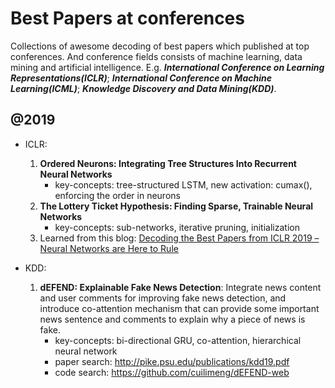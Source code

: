 # Best Papers at conferences

Collections of awesome decoding of best papers which published at top conferences. And conference fields consists of machine learning, data mining and artificial intelligence. E.g. ***International Conference on Learning Representations(ICLR)***; ***International Conference on Machine Learning(ICML)***; ***Knowledge Discovery and Data Mining(KDD)***.

## @2019
- ICLR:
  1. **Ordered Neurons: Integrating Tree Structures Into Recurrent Neural Networks**
      *  key-concepts: tree-structured LSTM, new activation: cumax(), enforcing the order in neurons 
  2. **The Lottery Ticket Hypothesis: Finding Sparse, Trainable Neural Networks**
      *  key-concepts: sub-networks, iterative pruning, initialization
  3. Learned from this blog: [Decoding the Best Papers from ICLR 2019 – Neural Networks are Here to Rule](https://www.analyticsvidhya.com/blog/2019/05/best-papers-iclr-2019/)

- KDD:
  1. **dEFEND: Explainable Fake News Detection**: Integrate news content and user comments for improving fake news detection, and introduce co-attention mechanism that can provide some important news sentence and comments to explain why a piece of news is fake.
      *  key-concepts: bi-directional GRU, co-attention, hierarchical neural network
      *  paper search: http://pike.psu.edu/publications/kdd19.pdf
      *  code search: https://github.com/cuilimeng/dEFEND-web

